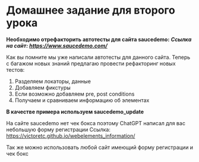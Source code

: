 # Домашнее задание для второго урока 

**Необходимо отрефакторить автотесты для сайта saucedemo:**
***Ссылка на сайт: https://www.saucedemo.com/***

Как вы помните мы уже написали автотесты для данного сайта. Теперь с багажом новых знаний предлагаю провести рефакторинг новых тестов: 
1. Разделяем локаторы, данные 
2. Добавляем фикстуры
3. Если возможно добавляем pre, post conditions 
4. Получаем и сравниваем информацию об элементах 

**В качестве примера используем saucedemo_update**

На сайте saucedemo нет чек бокса поэтому ChatGPT написал для вас небольшую форму регистрации 
Ссылка: https://victoretc.github.io/webelements_information/ 

Так же можно использовать любой сайт имеющий форму регистрации и чек бокс
